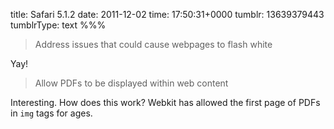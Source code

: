 title: Safari 5.1.2
date: 2011-12-02
time: 17:50:31+0000
tumblr: 13639379443
tumblrType: text
%%%

> Address issues that could cause webpages to flash white

Yay!

> Allow PDFs to be displayed within web content

Interesting. How does this work? Webkit has allowed the first page of PDFs in `img` tags for ages. 
